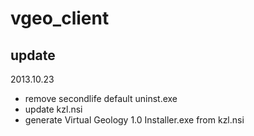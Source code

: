 vgeo_client
===========

update
------
2013.10.23

* remove secondlife default uninst.exe
* update kzl.nsi
* generate Virtual Geology 1.0 Installer.exe from kzl.nsi 
